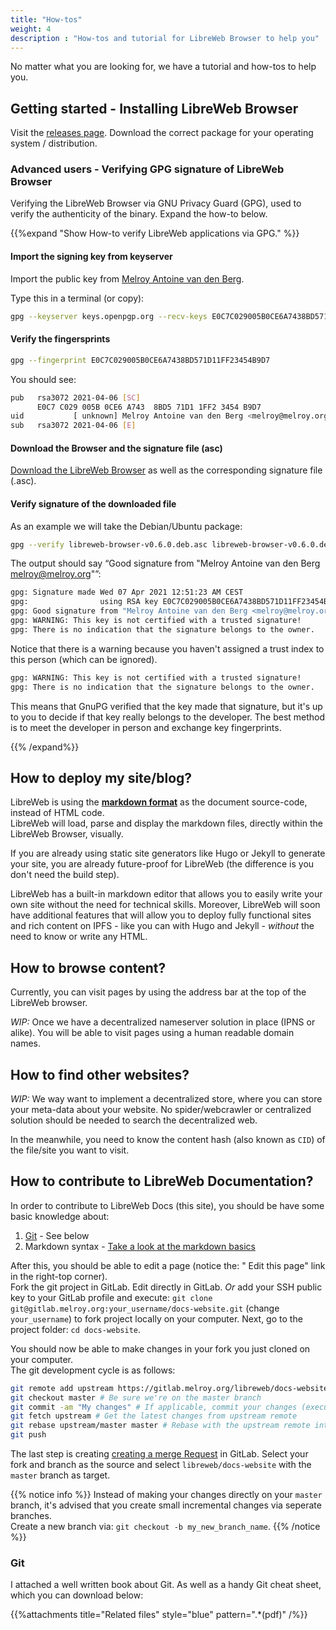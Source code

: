 ```yaml
---
title: "How-tos"
weight: 4
description : "How-tos and tutorial for LibreWeb Browser to help you"
---
```


No matter what you are looking for, we have a tutorial and how-tos to help you.

## Getting started - Installing LibreWeb Browser

Visit the [releases page](https://gitlab.melroy.org/libreweb/browser/-/releases "External link"). Download the correct package for your operating system / distribution.

### Advanced users - Verifying GPG signature of LibreWeb Browser

Verifying the LibreWeb Browser via GNU Privacy Guard (GPG), used to verify the authenticity of the binary. Expand the how-to below.

{{%expand "Show How-to verify LibreWeb applications via GPG." %}}

#### Import the signing key from keyserver

Import the public key from [Melroy Antoine van den Berg](https://keys.openpgp.org/search?q=E0C7C029005B0CE6A7438BD571D11FF23454B9D7 "External link").

Type this in a terminal (or copy):

```sh
gpg --keyserver keys.openpgp.org --recv-keys E0C7C029005B0CE6A7438BD571D11FF23454B9D7
```

#### Verify the fingersprints

```sh
gpg --fingerprint E0C7C029005B0CE6A7438BD571D11FF23454B9D7
```

You should see:

```sh
pub   rsa3072 2021-04-06 [SC]
      E0C7 C029 005B 0CE6 A743  8BD5 71D1 1FF2 3454 B9D7
uid           [ unknown] Melroy Antoine van den Berg <melroy@melroy.org>
sub   rsa3072 2021-04-06 [E]
```

#### Download the Browser and the signature file (asc)

[Download the LibreWeb Browser](https://gitlab.melroy.org/libreweb/browser/-/releases "External link") as well as the corresponding signature file (.asc).

#### Verify signature of the downloaded file

As an example we will take the Debian/Ubuntu package:

```sh
gpg --verify libreweb-browser-v0.6.0.deb.asc libreweb-browser-v0.6.0.deb
```

The output should say “Good signature from "Melroy Antoine van den Berg <melroy@melroy.org>"”:

```sh
gpg: Signature made Wed 07 Apr 2021 12:51:23 AM CEST
gpg:                using RSA key E0C7C029005B0CE6A7438BD571D11FF23454B9D7
gpg: Good signature from "Melroy Antoine van den Berg <melroy@melroy.org>" [unknown]
gpg: WARNING: This key is not certified with a trusted signature!
gpg: There is no indication that the signature belongs to the owner.
```

Notice that there is a warning because you haven't assigned a trust index to this person (which can be ignored).

```sh
gpg: WARNING: This key is not certified with a trusted signature!
gpg: There is no indication that the signature belongs to the owner.
```

This means that GnuPG verified that the key made that signature, but it's up to you to decide if that key really belongs to the developer. The best method is to meet the developer in person and exchange key fingerprints.

{{% /expand%}}

## How to deploy my site/blog?

LibreWeb is using the **[markdown format](https://www.markdownguide.org/basic-syntax/)** as the document source-code, instead of HTML code.   
LibreWeb will load, parse and display the markdown files, directly within the LibreWeb Browser, visually.

If you are already using static site generators like Hugo or Jekyll to generate your site, you are already future-proof for LibreWeb (the difference is you don't need the build step).

LibreWeb has a built-in markdown editor that allows you to easily write your own site without the need for technical skills. Moreover, LibreWeb will soon have additional features that will allow you to deploy fully functional sites and rich content on IPFS - like you can with Hugo and Jekyll - *without* the need to know or write any HTML.

## How to browse content?

Currently, you can visit pages by using the address bar at the top of the LibreWeb browser. 

*WIP:* Once we have a decentralized nameserver solution in place (IPNS or alike). You will be able to visit pages using a human readable domain names.

## How to find other websites?

*WIP:* We way want to implement a decentralized store, where you can store your meta-data about your website. No spider/webcrawler or centralized solution should be needed to search the decentralized web.

In the meanwhile, you need to know the content hash (also known as `CID`) of the file/site you want to visit.

## How to contribute to LibreWeb Documentation?

In order to contribute to LibreWeb Docs (this site), you should be have some basic knowledge about:

1. [Git](#git) - See below
2. Markdown syntax - [Take a look at the markdown basics](https://www.markdownguide.org/basic-syntax/ "External link")

After this, you should be able to edit a page (notice the: "<i class="fas fa-code-branch"></i> Edit this page" link in the right-top corner).  
Fork the git project in GitLab. Edit directly in GitLab. *Or* add your SSH public key to your GitLab profile and execute: `git clone git@gitlab.melroy.org:your_username/docs-website.git` (change `your_username`) to fork project locally on your computer. Next, go to the project folder: `cd docs-website`.

You should now be able to make changes in your fork you just cloned on your computer.  
The git development cycle is as follows:

```sh
git remote add upstream https://gitlab.melroy.org/libreweb/docs-website.git # Add the original repository as upstream remote in git
git checkout master # Be sure we're on the master branch
git commit -am "My changes" # If applicable, commit your changes (execute "git add -A" before, if you also added new files)
git fetch upstream # Get the latest changes from upstream remote
git rebase upstream/master master # Rebase with the upstream remote into your local master branch fork. We prefer rebase over git merge
git push
```

The last step is creating [creating a merge Request](https://gitlab.melroy.org/libreweb/docs-website/-/merge_requests "External link") in GitLab. Select your fork and branch as the source and select `libreweb/docs-website` with the `master` branch as target.

{{% notice info %}}
Instead of making your changes directly on your `master` branch, it's advised that you create small incremental changes via seperate branches.  
Create a new branch via: `git checkout -b my_new_branch_name`.
{{% /notice %}}

### Git

I attached a well written book about Git. As well as a handy Git cheat sheet, which you can download below:

{{%attachments title="Related files" style="blue" pattern=".*(pdf)" /%}}
